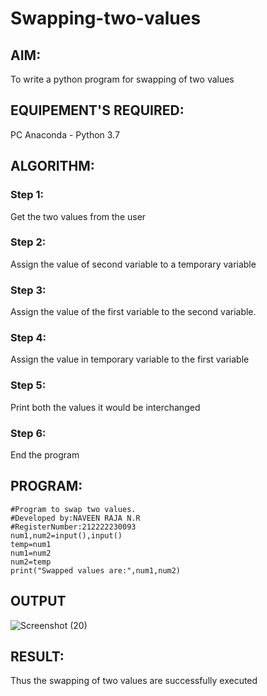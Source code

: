 # Swapping-two-values
## AIM:
To write a python program for swapping of two values
## EQUIPEMENT'S REQUIRED: 
PC
Anaconda - Python 3.7
## ALGORITHM: 
### Step 1:
Get the two values from the user
### Step 2: 
Assign the value of second variable to a temporary variable 
### Step 3: 
Assign the value of the first variable to the second variable.
### Step 4:  
Assign the value in temporary variable to the first variable
### Step 5: 
Print both the values it would be interchanged
### Step 6: 
End the program
## PROGRAM:
```
#Program to swap two values.
#Developed by:NAVEEN RAJA N.R
#RegisterNumber:212222230093
num1,num2=input(),input()
temp=num1
num1=num2
num2=temp
print("Swapped values are:",num1,num2)
```
## OUTPUT
![Screenshot (20)](https://user-images.githubusercontent.com/118707204/226166517-28e4296a-4584-4c7c-9ff0-1a0af887e472.png)




## RESULT:
Thus the swapping of two values are successfully executed



